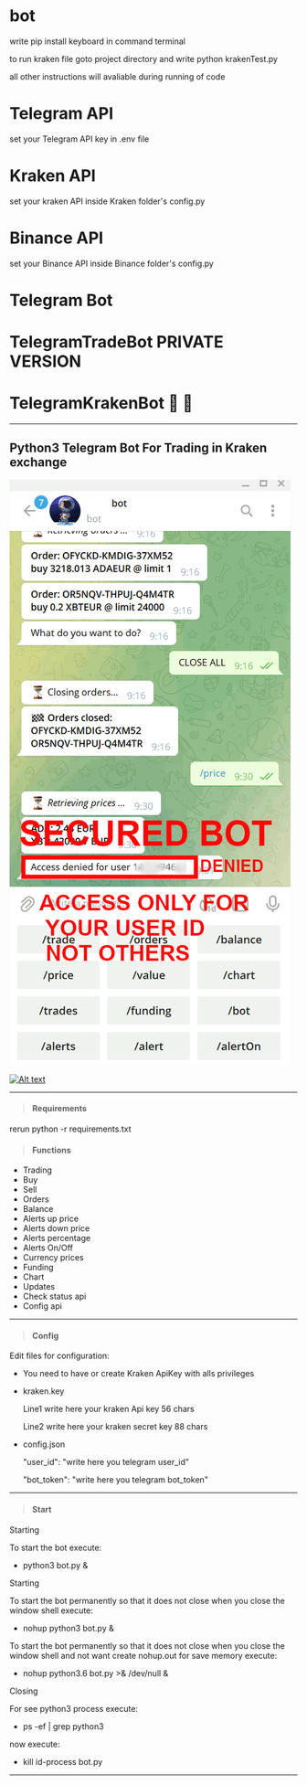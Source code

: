 # bot
write pip install keyboard in command terminal

to run kraken file goto project directory and write python krakenTest.py

all other instructions will avaliable during running of code 

# Telegram API

set your Telegram API key in .env file 


# Kraken API

set your kraken API inside Kraken folder's config.py

# Binance API

set your Binance API inside Binance folder's config.py


# Telegram Bot

# TelegramTradeBot  PRIVATE VERSION
# TelegramKrakenBot   🤖 💱
---
## Python3 Telegram Bot For Trading in Kraken exchange

![alt tag](https://github.com/reproteq/TelegramKrakenBot/blob/main/TelegramKrakenBot.gif) 

[![Alt text](https://img.youtube.com/vi/Rrmb_6cPzFE/0.jpg)](https://www.youtube.com/watch?v=Rrmb_6cPzFE)


---
> #### Requirements

rerun python -r requirements.txt

> #### Functions

  - Trading
  - Buy
  - Sell
  - Orders 
  - Balance
  - Alerts up price 
  - Alerts down price
  - Alerts percentage
  - Alerts On/Off
  - Currency prices 
  - Funding 
  - Chart 
  - Updates
  - Check status api
  - Config api

---
> #### Config

Edit files for configuration:

- You need to have or create Kraken ApiKey with alls privileges

- kraken.key

  Line1 write here your kraken Api key 56 chars

  Line2 write here your kraken secret key 88 chars




- config.json

  "user_id": "write here you telegram user_id"

  "bot_token": "write here you telegram bot_token"


---
> #### Start

Starting

To start the bot execute:

 - python3 bot.py &



Starting

To start the bot permanently so that it does not close when you close the window shell execute:

 - nohup python3 bot.py &

To start the bot permanently so that it does not close when you close the window shell and not want create nohup.out for save memory execute:

 -  nohup python3.6 bot.py >& /dev/null &




Closing

For see python3 process execute:

 - ps -ef | grep python3

now execute:

 - kill id-process bot.py


---